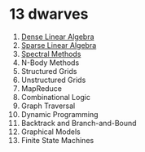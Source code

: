 13 dwarves
==========

1. [Dense Linear Algebra](dense.md)
1. [Sparse Linear Algebra](sparse.md)
1. [Spectral Methods](spectral.md)
1. N-Body Methods
1. Structured Grids
1. Unstructured Grids
1. MapReduce
1. Combinational Logic
1. Graph Traversal
1. Dynamic Programming
1. Backtrack and Branch-and-Bound
1. Graphical Models
1. Finite State Machines
